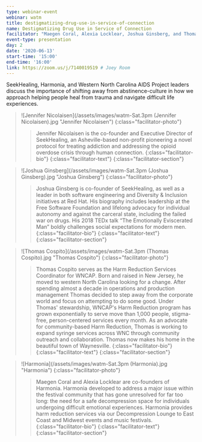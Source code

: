 ```yaml
---
type: webinar-event
webinar: watm
title: destigmatizing-drug-use-in-service-of-connection
name: Destigmatizing Drug Use in Service of Connection
facilitator: "Maegen Coral, Alexia Locklear, Joshua Ginsberg, and Thomas Cospito"
event-type: presentation
day: 2
date: '2020-06-13'
start-time: '15:00'
end-time: '16:00'
link: https://zoom.us/j/7140019519 # Joey Room
---
```


SeekHealing, Harmonia, and Western North Carolina AIDS Project leaders discuss the importance of shifting away from abstinence-culture in how we approach helping people heal from trauma and navigate difficult life experiences.

> ![Jennifer Nicolaisen](/assets/images/watm-Sat.3pm (Jennifer Nicolaisen).jpg "Jennifer Nicolaisen")
> {:class="facilitator-photo"}
>
> > Jennifer Nicolaisen is the co-founder and Executive Director of SeekHealing, an Asheville-based non-profit pioneering a novel protocol for treating addiction and addressing the opioid overdose crisis through human connection.
> > {:class="facilitator-bio"}
> {:class="facilitator-text"}
{:class="facilitator-section"}

> ![Joshua Ginsberg](/assets/images/watm-Sat.3pm (Joshua Ginsberg).jpg "Joshua Ginsberg")
> {:class="facilitator-photo"}
>
> > Joshua Ginsberg is co-founder of SeekHealing, as well as a leader in both software engineering and Diversity & Inclusion initiatives at Red Hat. His biography includes leadership at the Free Software Foundation and lifelong advocacy for individual autonomy and against the carceral state, including the failed war on drugs. His 2018 TEDx talk “The Emotionally Eviscerated Man” boldly challenges social expectations for modern men.
> > {:class="facilitator-bio"}
> {:class="facilitator-text"}
{:class="facilitator-section"}

> ![Thomas Cospito](/assets/images/watm-Sat.3pm (Thomas Cospito).jpg "Thomas Cospito")
> {:class="facilitator-photo"}
>
> > Thomas Cospito serves as the Harm Reduction Services Coordinator for WNCAP. Born and raised in New Jersey, he moved to western North Carolina looking for a change. After spending almost a decade in operations and production management Thomas decided to step away from the corporate world and focus on attempting to do some good. Under Thomas' stewardship, WNCAP's Harm Reduction program has grown exponentially to serve move than 1,000 people, stigma-free, person-centered services every month. As an advocate for community-based Harm Reduction, Thomas is working to expand syringe services across WNC through community outreach and collaboration. Thomas now makes his home in the beautiful town of Waynesville.
> > {:class="facilitator-bio"}
> {:class="facilitator-text"}
{:class="facilitator-section"}

> ![Harmonia](/assets/images/watm-Sat.3pm (Harmonia).jpg "Harmonia")
> {:class="facilitator-photo"}
>
> > Maegen Coral and Alexia Locklear are co-founders of Harmonia. Harmonia developed to address a major issue within the festival community that has gone unresolved for far too long: the need for a safe decompression space for individuals undergoing difficult emotional experiences. Harmonia provides harm reduction services via our Decompression Lounge to East Coast and Midwest events and music festivals.
> > {:class="facilitator-bio"}
> {:class="facilitator-text"}
{:class="facilitator-section"}
